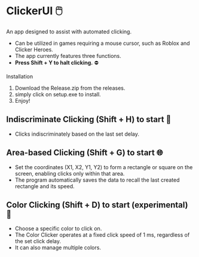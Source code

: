 # ClickerUI 🖱️

An app designed to assist with automated clicking.

- Can be utilized in games requiring a mouse cursor, such as Roblox and Clicker Heroes.
- The app currently features three functions.
- **Press Shift + Y to halt clicking.** ⛔

Installation 
1. Download the Release.zip from the releases.
2. simply click on setup.exe to install.
3. Enjoy!

## Indiscriminate Clicking (Shift + H) to start 🎯
- Clicks indiscriminately based on the last set delay.

## Area-based Clicking (Shift + G) to start 🌐
- Set the coordinates (X1, X2, Y1, Y2) to form a rectangle or square on the screen, enabling clicks only within that area.
- The program automatically saves the data to recall the last created rectangle and its speed.

## Color Clicking (Shift + D) to start (experimental) 🌈
- Choose a specific color to click on.
- The Color Clicker operates at a fixed click speed of 1 ms, regardless of the set click delay.
- It can also manage multiple colors.
